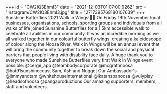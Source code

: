 +++
id = "CW2IQ3Ehml3"
date = "2021-12-03T01:07:00.926Z"
src = "instagram/CW2IQ3Ehml3.jpg"
title = "2717395768180107639"
+++
Sunshine Butterflies 2021 Walk in Wings!🦋💜 On Friday 19th November local businesses, organisations, schools, sporting groups and individuals from all walks of life joined Sunshine Butterflies for a 1.5km accessible walk to celebrate all abilities in our community. It was an incredible morning as we all walked together in our colourful butterfly wings, creating a kaleidoscope of colour along the Noosa River. Walk in Wings will be an annual event that will bring the community together to break down the social and physical barriers that people living with disability face daily. A huge thank you to everyone who made Sunshine Butterflies very first Walk in Wings event possible: @cerge\_app @teambodycorporate @mcgrathnoosa @hot91sunshinecoast Sam, Ash and Nugget Our Ambassador's @jimmyandtam @whitehouseinternational @ikatanspanoosa @vulyplay @headsofnoosa @pangaproductions Our amazing supporters, members, staff and volunteers.